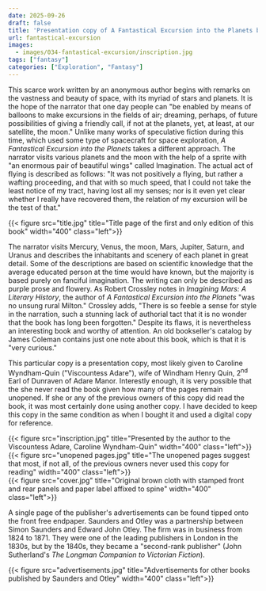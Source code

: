 ```yaml
---
date: 2025-09-26
draft: false
title: 'Presentation copy of A Fantastical Excursion into the Planets by Anonymous (1839)'
url: fantastical-excursion
images:
  - images/034-fantastical-excursion/inscription.jpg
tags: ["fantasy"]
categories: ["Exploration", "Fantasy"]
---
```

This scarce work written by an anonymous author begins with remarks on the vastness and beauty of space, with its myriad of stars and planets. It is the hope of the narrator that one day people can "be enabled by means of balloons to make excursions in the fields of air; dreaming, perhaps, of future possibilities of giving a friendly call, if not at the planets, yet, at least, at our satellite, the moon." Unlike many works of speculative fiction during this time, which used some type of spacecraft for space exploration, *A Fantastical Excursion into the Planets* takes a different approach. The narrator visits various planets and the moon with the help of a sprite with "an enormous pair of beautiful wings" called Imagination. The actual act of flying is described as follows: "It was not positively a flying, but rather a wafting proceeding, and that with so much speed, that I could not take the least notice of my tract, having lost all my senses; nor is it even yet clear whether I really have recovered them, the relation of my excursion will be the test of that."

{{< figure src="title.jpg" title="Title page of the first and only edition of this book" width="400" class="left">}}

The narrator visits Mercury, Venus, the moon, Mars, Jupiter, Saturn, and Uranus and describes the inhabitants and scenery of each planet in great detail. Some of the descriptions are based on scientific knowledge that the average educated person at the time would have known, but the majority is based purely on fanciful imagination. The writing can only be described as purple prose and flowery. As Robert Crossley notes in *Imagining Mars: A Literary History*, the author of *A Fantastical Excursion into the Planets* "was no unsung rural Milton." Crossley adds, "There is so feeble a sense for style in the narration, such a stunning lack of authorial tact that it is no wonder that the book has long been forgotten." Despite its flaws, it is nevertheless an interesting book and worthy of attention. An old bookseller's catalog by James Coleman contains just one note about this book, which is that it is "very curious."

This particular copy is a presentation copy, most likely given to Caroline Wyndham-Quin ("Viscountess Adare"), wife of Windham Henry Quin, 2<sup>nd</sup> Earl of Dunraven of Adare Manor. Interestly enough, it is very possible that the she never read the book given how many of the pages remain unopened. If she or any of the previous owners of this copy did read the book, it was most certainly done using another copy. I have decided to keep this copy in the same condition as when I bought it and used a digital copy for reference.

{{< figure src="inscription.jpg" title="Presented by the author to the Viscountess Adare, Caroline Wyndham-Quin" width="400" class="left">}}\
{{< figure src="unopened pages.jpg" title="The unopened pages suggest that most, if not all, of the previous owners never used this copy for reading" width="400" class="left">}}\
{{< figure src="cover.jpg" title="Original brown cloth with stamped front and rear panels and paper label affixed to spine" width="400" class="left">}}

A single page of the publisher's advertisements can be found tipped onto the front free endpaper. Saunders and Otley was a partnership between Simon Saunders and Edward John Otley. The firm was in business from 1824 to 1871. They were one of the leading publishers in London in the 1830s, but by the 1840s, they became a "second-rank publisher" (John Sutherland's *The Longman Companion to Victorian Fiction*).

{{< figure src="advertisements.jpg" title="Advertisements for other books published by Saunders and Otley" width="400" class="left">}}
